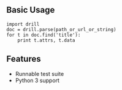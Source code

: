 ## Basic Usage

    import drill
    doc = drill.parse(path_or_url_or_string)
    for t in doc.find('title'):
        print t.attrs, t.data

## Features

* Runnable test suite
* Python 3 support

